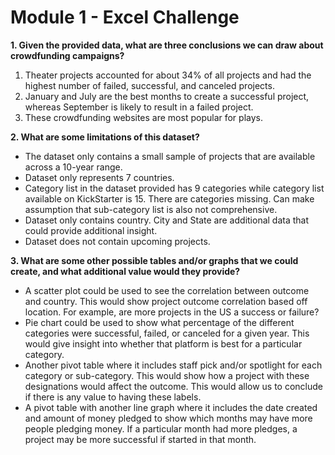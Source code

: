 # Module 1 - Excel Challenge
**1. Given the provided data, what are three conclusions we can draw about crowdfunding campaigns?**
1. Theater projects accounted for about 34% of all projects and had the highest number of failed, successful, and canceled projects.
2. January and July are the best months to create a successful project, whereas September is likely to result in a failed project.
3. These crowdfunding websites are most popular for plays.

**2. What are some limitations of this dataset?**
* The dataset only contains a small sample of projects that are available across a 10-year range.
* Dataset only represents 7 countries.
* Category list in the dataset provided has 9 categories while category list available on KickStarter is 15. There are categories missing. Can make assumption that sub-category list is also not comprehensive.
* Dataset only contains country. City and State are additional data that could provide additional insight.
* Dataset does not contain upcoming projects.

**3. What are some other possible tables and/or graphs that we could create, and what additional value would they provide?**
* A scatter plot could be used to see the correlation between outcome and country. This would show project outcome correlation based off location. For example, are more projects in the US a success or failure?
* Pie chart could be used to show what percentage of the different categories were successful, failed, or canceled for a given year. This would give insight into whether that platform is best for a particular category.
* Another pivot table where it includes staff pick and/or spotlight for each category or sub-category. This would show how a project with these designations would affect the outcome. This would allow us to conclude if there is any value to having these labels.
* A pivot table with another line graph where it includes the date created and amount of money pledged to show which months may have more people pledging money. If a particular month had more pledges, a project may be more successful if started in that month.
